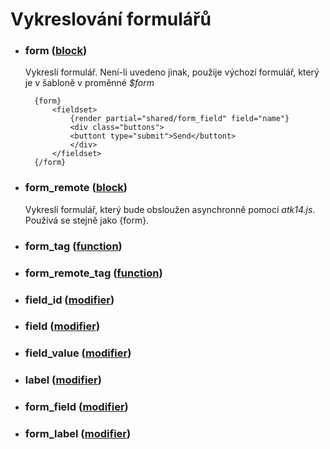 Vykreslování formulářů
======================

* ### form ([block](https://github.com/yarri/Atk14/blob/master/src/atk14/helpers/block.form.php))

	Vykreslí formulář. Není-li uvedeno jinak, použije výchozí formulář, který je v šabloně v proměnné _$form_

		{form}
			<fieldset>
				{render partial="shared/form_field" field="name"}
				<div class="buttons">
				<buttont type="submit">Send</buttont>
				</div>
			</fieldset>
		{/form}

* ### form_remote ([block](https://github.com/yarri/Atk14/blob/master/src/atk14/helpers/block.form_remote.php))

	Vykreslí formulář, který bude obsloužen asynchronně pomocí _atk14.js_. Používá se stejně jako {form}.

* ### form_tag ([function](https://github.com/yarri/Atk14/blob/master/src/atk14/helpers/function.form_tag.php))

* ### form\_remote\_tag ([function](https://github.com/yarri/Atk14/blob/master/src/atk14/helpers/function.form_remote_tag.php))

* ### field_id ([modifier](https://github.com/yarri/Atk14/blob/master/src/atk14/helpers/modifier.field_id.php))

* ### field ([modifier](https://github.com/yarri/Atk14/blob/master/src/atk14/helpers/modifier.field.php))

* ### field_value ([modifier](https://github.com/yarri/Atk14/blob/master/src/atk14/helpers/modifier.field_value.php))

* ### label ([modifier](https://github.com/yarri/Atk14/blob/master/src/atk14/helpers/modifier.label.php))

* ### form_field ([modifier](https://github.com/yarri/Atk14/blob/master/src/atk14/helpers/modifier.form_field.php))

* ### form_label ([modifier](https://github.com/yarri/Atk14/blob/master/src/atk14/helpers/modifier.form_label.php))
